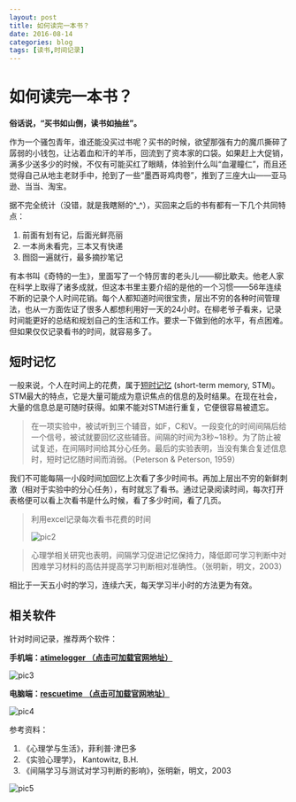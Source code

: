 ```yaml
---
layout: post
title: 如何读完一本书？
date: 2016-08-14
categories: blog
tags: [读书,时间记录]
---
```


# 如何读完一本书？

**俗话说，“买书如山倒，读书如抽丝”。**

作为一个骚包青年，谁还能没买过书呢？买书的时候，欲望那强有力的魔爪撕碎了孱弱的小钱包，让沾着血和汗的羊币，回流到了资本家的口袋。如果赶上大促销，满多少送多少的时候，不仅有可能买红了眼睛，体验到什么叫“血灌瞳仁”，而且还觉得自己从地主老财手中，抢到了一些“墨西哥鸡肉卷”，推到了三座大山——亚马逊、当当、淘宝。

据不完全统计（没错，就是我瞎掰的^_^），买回来之后的书有都有一下几个共同特点：

1. 前面有划有记，后面光鲜亮丽
2. 一本尚未看完，三本又有快递
3. 囫囵一遍就行，最多摘抄笔记

有本书叫《奇特的一生》，里面写了一个特厉害的老头儿——柳比歇夫。他老人家在科学上取得了诸多成就，但这本书里主要介绍的是他的一个习惯——56年连续不断的记录个人时间花销。每个人都知道时间很宝贵，层出不穷的各种时间管理法，也从一方面佐证了很多人都想利用好一天的24小时。在柳老爷子看来，记录时间能更好的总结和规划自己的生活和工作。要求一下做到他的水平，有点困难。但如果仅仅记录看书的时间，就容易多了。

## 短时记忆

一般来说，个人在时间上的花费，属于[短时记忆](https://en.wikipedia.org/wiki/Short-term_memory) (short-term memory, STM)。STM最大的特点，它是大量可能成为意识焦点的信息的及时结果。在现在社会，大量的信息总是可随时获得。如果不能对STM进行重复，它便很容易被遗忘。

> 在一项实验中，被试听到三个辅音，如F，C和V。一段变化的时间间隔后给一个信号，被试就要回忆这些辅音。间隔的时间为3秒~18秒。为了防止被试复述，在间隔时间给其分心任务。最后的实验表明，当没有集合复述信息时，短时记忆随时间而消弱。（Peterson & Peterson, 1959）

我们不可能每隔一小段时间加回忆上次看了多少时间书。再加上层出不穷的新鲜刺激（相对于实验中的分心任务），有时就忘了看书。通过记录阅读时间，每次打开表格便可以看上次看书是什么时候，看了多少时间，看了几页。

> 利用excel记录每次看书花费的时间
>
> ![pic2](http://o9m8cmsd5.bkt.clouddn.com/2016-08-14-blog2.jpg)
>
> 

> 心理学相关研究也表明，间隔学习促进记忆保持力，降低即可学习判断中对困难学习材料的高估并提高学习判断相对准确性。（张明新，明文，2003）
>

相比于一天五小时的学习，连续六天，每天学习半小时的方法更为有效。

## 相关软件

针对时间记录，推荐两个软件：

**手机端：[atimelogger （点击可加载官网地址）](http://atimelogger.cn/)**

![pic3](http://o9m8cmsd5.bkt.clouddn.com/2016-08-14-blog-3.jpg)

**电脑端：[rescuetime （点击可加载官网地址）](https://www.rescuetime.com/)**

![pic4](http://o9m8cmsd5.bkt.clouddn.com/2016-08-14-blog-4.jpg)

参考资料：

1. 《心理学与生活》，菲利普·津巴多
2. 《实验心理学》， Kantowitz, B.H.
3. 《间隔学习与测试对学习判断的影响》，张明新，明文，2003

![pic5](http://o9m8cmsd5.bkt.clouddn.com/2016-08-14-poem.jpg)
